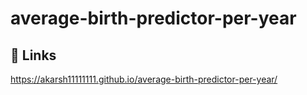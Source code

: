 # average-birth-predictor-per-year

## 🔗 Links

https://akarsh11111111.github.io/average-birth-predictor-per-year/
